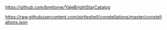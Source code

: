 https://github.com/brettonw/YaleBrightStarCatalog

https://raw.githubusercontent.com/pirtleshell/constellations/master/constellations.json


